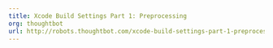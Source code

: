 ```yaml
---
title: Xcode Build Settings Part 1: Preprocessing
org: thoughtbot
url: http://robots.thoughtbot.com/xcode-build-settings-part-1-preprocessing
---
```

